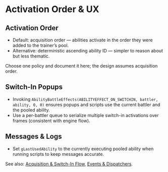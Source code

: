 # Activation Order & UX

## Activation Order

- Default: acquisition order — abilities activate in the order they were added to the trainer’s pool.
- Alternative: deterministic ascending ability ID — simpler to reason about but less thematic.

Choose one policy and document it here; the design assumes acquisition order.

## Switch-In Popups

- Invoking `AbilityBattleEffects(ABILITYEFFECT_ON_SWITCHIN, battler, ability, 0, 0)` ensures popups and scripts use the current battler and the pooled ability.
- Use a per-battler queue to serialize multiple switch-in activations over frames (consistent with engine flow).

## Messages & Logs

- Set `gLastUsedAbility` to the currently executing pooled ability when running scripts to keep messages accurate.

See also: [Acquisition & Switch-In Flow](./acquisition_switchin.md), [Events & Dispatchers](./events.md).

